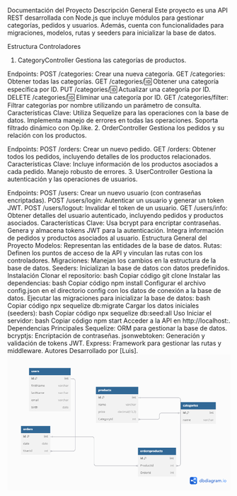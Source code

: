 Documentación del Proyecto
Descripción General
Este proyecto es una API REST desarrollada con Node.js que incluye módulos para gestionar categorías, pedidos y usuarios. Además, cuenta con funcionalidades para migraciones, modelos, rutas y seeders para inicializar la base de datos.

Estructura
Controladores
1. CategoryController
Gestiona las categorías de productos.

Endpoints:
POST /categories: Crear una nueva categoría.
GET /categories: Obtener todas las categorías.
GET /categories/:id: Obtener una categoría específica por ID.
PUT /categories/:id: Actualizar una categoría por ID.
DELETE /categories/:id: Eliminar una categoría por ID.
GET /categories/filter: Filtrar categorías por nombre utilizando un parámetro de consulta.
Características Clave:
Utiliza Sequelize para las operaciones con la base de datos.
Implementa manejo de errores en todas las operaciones.
Soporta filtrado dinámico con Op.like.
2. OrderController
Gestiona los pedidos y su relación con los productos.

Endpoints:
POST /orders: Crear un nuevo pedido.
GET /orders: Obtener todos los pedidos, incluyendo detalles de los productos relacionados.
Características Clave:
Incluye información de los productos asociados a cada pedido.
Manejo robusto de errores.
3. UserController
Gestiona la autenticación y las operaciones de usuarios.

Endpoints:
POST /users: Crear un nuevo usuario (con contraseñas encriptadas).
POST /users/login: Autenticar un usuario y generar un token JWT.
POST /users/logout: Invalidar el token de un usuario.
GET /users/info: Obtener detalles del usuario autenticado, incluyendo pedidos y productos asociados.
Características Clave:
Usa bcrypt para encriptar contraseñas.
Genera y almacena tokens JWT para la autenticación.
Integra información de pedidos y productos asociados al usuario.
Estructura General del Proyecto
Modelos: Representan las entidades de la base de datos.
Rutas: Definen los puntos de acceso de la API y vinculan las rutas con los controladores.
Migraciones: Manejan los cambios en la estructura de la base de datos.
Seeders: Inicializan la base de datos con datos predefinidos.
Instalación
Clonar el repositorio:
bash
Copiar código
git clone <URL-del-repositorio>
Instalar las dependencias:
bash
Copiar código
npm install
Configurar el archivo config.json en el directorio config con los datos de conexión a la base de datos.
Ejecutar las migraciones para inicializar la base de datos:
bash
Copiar código
npx sequelize db:migrate
Cargar los datos iniciales (seeders):
bash
Copiar código
npx sequelize db:seed:all
Uso
Iniciar el servidor:
bash
Copiar código
npm start
Acceder a la API en http://localhost:<puerto-configurado>.
Dependencias Principales
Sequelize: ORM para gestionar la base de datos.
bcryptjs: Encriptación de contraseñas.
jsonwebtoken: Generación y validación de tokens JWT.
Express: Framework para gestionar las rutas y middleware.
Autores
Desarrollado por [Luis].
![alt text](image.png)